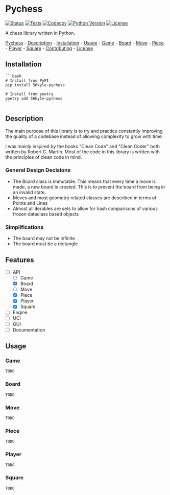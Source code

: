 
# Pychess

[![Status][status badge]][status badge]
[![Tests][github actions badge]][github actions page]
[![Codecov][codecov badge]][codecov page]
[![Python Version][python version badge]][github page]
[![License][license badge]][license]

[code of conduct]: https://github.com/56kyle/pychess/blob/master/CODE_OF_CONDUCT.md
[codecov badge]: https://codecov.io/gh/56kyle/pychess/branch/master/graph/badge.svg?token=0QDENTNTN7
[codecov page]: https://app.codecov.io/gh/56kyle/pychess/branch/master
[contributor covenant badge]: https://img.shields.io/badge/Contributor%20Covenant-2.1-4baaaa.svg
[github actions badge]: https://github.com/56kyle/pychess/workflows/Tests/badge.svg
[github actions page]: https://github.com/56kyle/pychess/actions?workflow=Tests
[github page]: https://github.com/56kyle/pychess
[license badge]: https://img.shields.io/github/license/56kyle/pychess
[license]: https://opensource.org/licenses/MIT
[python version badge]: https://img.shields.io/pypi/pyversions/56kyle-pychess
[status badge]: https://img.shields.io/pypi/status/56kyle-pychess

A chess library written in Python.


[Pychess](#Pychess)
    - [Description](#Description)
    - [Installation](#Installation)
    - [Usage](#Usage)
        - [Game](#Game)
        - [Board](#Board)
        - [Move](#Move)
        - [Piece](#Piece)
        - [Player](#Player)
        - [Square](#Square)
    - [Contributing](#Contributing)
    - [License](#License)


## Installation
    
    ```bash
    # Install from PyPI
    pip install 56kyle-pychess

    # Install from poetry
    poetry add 56kyle-pychess
    ```

## Description
The main purpose of this library is to try and practice constantly improving the quality of a codebase instead of allowing complexity to grow with time.

I was mainly inspired by the books "Clean Code" and "Clean Coder" both written by Robert C. Martin. Most of the code in this library is written with the principles of clean code in mind.

### General Design Decisions
- The Board class is immutable. This means that every time a move is made, a new board is created. This is to prevent the board from being in an invalid state.
- Moves and most geometry related classes are described in terms of Points and Lines
- Almost all iterables are sets to allow for hash comparisons of various frozen dataclass based objects

### Simplifications
- The board may not be infinite
- The board must be a rectangle


## Features
- [ ] API
    - [ ] Game
    - [x] Board
    - [ ] Move
    - [x] Piece
    - [x] Player
    - [x] Square
- [ ] Engine
- [ ] UCI
- [ ] GUI
- [ ] Documentation

## Usage
### Game
    TODO
### Board
    TODO
### Move
    TODO
### Piece
    TODO
### Player
    TODO
### Square
    TODO
    


    



